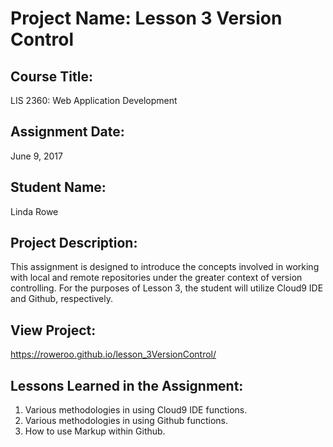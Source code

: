 # Project Name:  Lesson 3 Version Control

## Course Title:
LIS 2360:  Web Application Development

## Assignment Date:  
June 9, 2017

## Student Name:  
Linda Rowe

## Project Description:
This assignment is designed to introduce the concepts involved
in working with local and remote repositories under the greater context
of version controlling. For the purposes of Lesson 3,
the student will utilize Cloud9 IDE and Github, respectively.

## View Project:
https://roweroo.github.io/lesson_3VersionControl/

## Lessons Learned in the Assignment:
1. Various methodologies in using Cloud9 IDE functions.
2. Various methodologies in using Github functions.
3. How to use Markup within Github.

